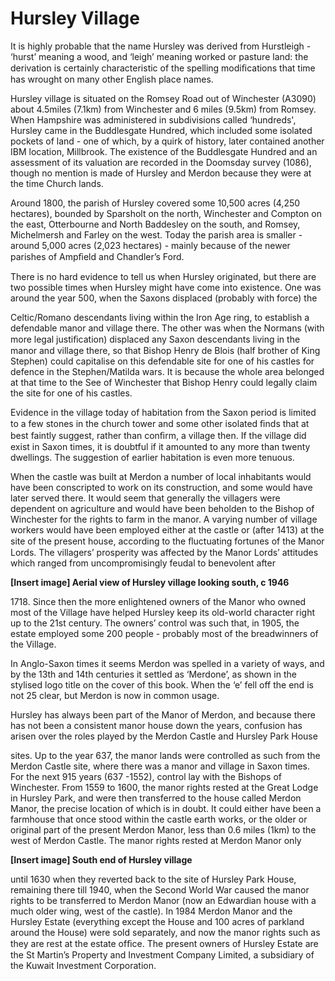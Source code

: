# Hursley Village


It is highly probable that the name Hursley was derived from Hurstleigh - ‘hurst’ meaning a wood, and ‘leigh’ meaning worked or pasture land: the derivation is certainly characteristic of the spelling modiﬁcations that time has wrought on many other English place names.

Hursley village is situated on the Romsey Road out of Winchester (A3090) about 4.5miles (7.1km) from Winchester and 6 miles (9.5km) from Romsey. When Hampshire was administered in subdivisions called ‘hundreds', Hursley came in the Buddlesgate Hundred, which included some isolated pockets of land - one of which, by a quirk of history, later contained another IBM location, Millbrook. The existence of the Buddlesgate Hundred and an assessment of its valuation are recorded in the Doomsday survey (1086), though no mention is made of Hursley and Merdon because they were at the time Church lands.

Around 1800, the parish of Hursley covered some 10,500 acres (4,250 hectares), bounded by Sparsholt on the north, Winchester and Compton on the east, Otterbourne and North Baddesley on the south, and Romsey, Michelmersh and Farley on the west. Today the parish area is smaller - around 5,000 acres (2,023 hectares) - mainly because of the newer parishes of Ampﬁeld and Chandler’s Ford.

There is no hard evidence to tell us when Hursley originated, but there are two possible times when Hursley might have come into existence. One was around the year 500, when the Saxons displaced (probably with force) the

Celtic/Romano descendants living within the Iron Age ring, to establish a defendable manor and village there. The other was when the Normans (with more legal justiﬁcation) displaced any Saxon descendants living in the manor and village there, so that Bishop Henry de Blois (half brother of King Stephen) could capitalise on this defendable site for one of his castles for defence in the Stephen/Matilda wars. It is because the whole area belonged at that time to the See of Winchester that Bishop Henry could legally claim the site for one of his castles.

Evidence in the village today of habitation from the Saxon period is limited to a few stones in the church tower and some other isolated ﬁnds that at best faintly suggest, rather than conﬁrm, a village then. If the village did exist in Saxon times, it is doubtful if it amounted to any more than twenty dwellings. The suggestion of earlier habitation is even more tenuous.

When the castle was built at Merdon a number of local inhabitants would have been conscripted to work on its construction, and some would have later served there. It would seem that generally the villagers were dependent on agriculture and would have been beholden to the Bishop of Winchester for the rights to farm in the manor. A varying number of village workers would have been employed either at the castle or (after 1413) at the site of the present house, according to the ﬂuctuating fortunes of the Manor Lords. The villagers’ prosperity was affected by the Manor Lords’ attitudes which ranged from uncompromisingly feudal to benevolent after

**[Insert image] Aerial view of Hursley village looking south, c 1946**

1718\. Since then the more enlightened owners of the Manor who owned most of the Village have helped Hursley keep its old-world character right up to the 21st century. The owners’ control was such that, in 1905, the estate employed some 200 people - probably most of the breadwinners of the Village.

In Anglo-Saxon times it seems Merdon was spelled in a variety of ways, and by the 13th and 14th centuries it settled as ‘Merdone’, as shown in the stylised logo title on the cover of this book. When the ‘e’ fell off the end is not 25 clear, but Merdon is now in common usage.

Hursley has always been part of the Manor of Merdon, and because there has not been a consistent manor house down the years, confusion has arisen over the roles played by the Merdon Castle and Hursley Park House


sites. Up to the year 637, the manor lands were controlled as such from the Merdon Castle site, where there was a manor and village in Saxon times. For the next 915 years (637 -1552), control lay with the Bishops of Winchester. From 1559 to 1600, the manor rights rested at the Great Lodge in Hursley Park, and were then transferred to the house called Merdon Manor, the precise location of which is in doubt. It could either have been a farmhouse that once stood within the castle earth works, or the older or original part of the present Merdon Manor, less than 0.6 miles (1km) to the west of Merdon Castle. The manor rights rested at Merdon Manor only

**[Insert image] South end of Hursley village**

until 1630 when they reverted back to the site of Hursley Park House, remaining there till 1940, when the Second World War caused the manor rights to be transferred to Merdon Manor (now an Edwardian house with a much older wing, west of the castle). In 1984 Merdon Manor and the Hursley Estate (everything except the House and 100 acres of parkland around the House) were sold separately, and now the manor rights such as they are rest at the estate ofﬁce. The present owners of Hursley Estate are the St Martin’s Property and Investment Company Limited, a subsidiary of the Kuwait Investment Corporation.